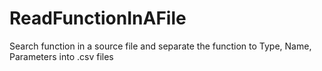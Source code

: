 # ReadFunctionInAFile
Search function in a source file and separate the function to Type, Name, Parameters into .csv files
